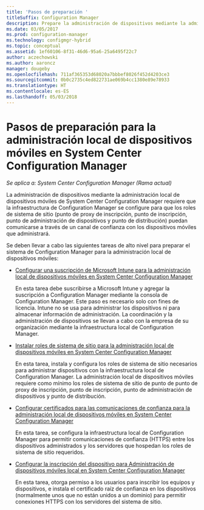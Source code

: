 ```yaml
---
title: 'Pasos de preparación '
titleSuffix: Configuration Manager
description: Prepare la administración de dispositivos mediante la administración local de dispositivos móviles (MDM) en System Center Configuration Manager.
ms.date: 03/05/2017
ms.prod: configuration-manager
ms.technology: configmgr-hybrid
ms.topic: conceptual
ms.assetid: 1ef60106-8f31-46d6-95a6-25a6495f22c7
author: aczechowski
ms.author: aaroncz
manager: dougeby
ms.openlocfilehash: 711af365353d68020a7bbbef8026f452d4203ce3
ms.sourcegitcommit: 0b0c2735c4ed822731ae069b4cc1380e89e78933
ms.translationtype: HT
ms.contentlocale: es-ES
ms.lasthandoff: 05/03/2018
---
```

# <a name="preparation-steps-for-on-premises-mobile-device-management-in-system-center-configuration-manager"></a>Pasos de preparación para la administración local de dispositivos móviles en System Center Configuration Manager

*Se aplica a: System Center Configuration Manager (Rama actual)*

La administración de dispositivos mediante la administración local de dispositivos móviles de System Center Configuration Manager requiere que la infraestructura de Configuration Manager se configure para que los roles de sistema de sitio (punto de proxy de inscripción, punto de inscripción, punto de administración de dispositivos y punto de distribución) puedan comunicarse a través de un canal de confianza con los dispositivos móviles que administrará.  

 Se deben llevar a cabo las siguientes tareas de alto nivel para preparar el sistema de Configuration Manager para la administración local de dispositivos móviles:  

-   [Configurar una suscripción de Microsoft Intune para la administración local de dispositivos móviles en System Center Configuration Manager](../../mdm/get-started/set-up-intune-subscription-on-premises-mdm.md)  

     En esta tarea debe suscribirse a Microsoft Intune y agregar la suscripción a Configuration Manager mediante la consola de Configuration Manager. Este paso es necesario solo con fines de licencia. Intune no se usa para administrar los dispositivos ni para almacenar información de administración. La coordinación y la administración de dispositivos se llevan a cabo con la empresa de su organización mediante la infraestructura local de Configuration Manager.  

-   [Instalar roles de sistema de sitio para la administración local de dispositivos móviles en System Center Configuration Manager](../../mdm/get-started/install-site-system-roles-for-on-premises-mdm.md)  

     En esta tarea, instala y configura los roles de sistema de sitio necesarios para administrar dispositivos con la infraestructura local de Configuration Manager. La administración local de dispositivos móviles requiere como mínimo los roles de sistema de sitio de punto de punto de proxy de inscripción, punto de inscripción, punto de administración de dispositivos y punto de distribución.  

-   [Configurar certificados para las comunicaciones de confianza para la administración local de dispositivos móviles en System Center Configuration Manager](../../mdm/get-started/set-up-certificates-on-premises-mdm.md)  

     En esta tarea, se configura la infraestructura local de Configuration Manager para permitir comunicaciones de confianza (HTTPS) entre los dispositivos administrados y los servidores que hospedan los roles de sistema de sitio requeridos.  

-   [Configurar la inscripción del dispositivo para Administración de dispositivos móviles local en System Center Configuration Manager](../../mdm/get-started/set-up-device-enrollment-on-premises-mdm.md)  

     En esta tarea, otorga permiso a los usuarios para inscribir los equipos y dispositivos, e instala el certificado raíz de confianza en los dispositivos (normalmente unos que no están unidos a un dominio) para permitir conexiones HTTPS con los servidores del sistema de sitio.  
